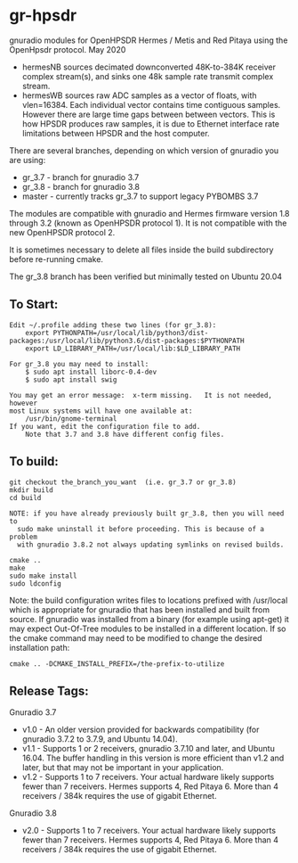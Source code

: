 gr-hpsdr
========

gnuradio modules for OpenHPSDR Hermes / Metis and Red Pitaya using the OpenHpsdr protocol.   May 2020

* hermesNB  sources decimated downconverted 48K-to-384K receiver complex stream(s), and sinks one 48k sample rate transmit complex stream.
* hermesWB  sources raw ADC samples as a vector of floats, with vlen=16384. Each individual vector contains time contiguous samples. However there are large time gaps between between vectors. This is how HPSDR produces raw samples, it is due to Ethernet interface rate limitations between HPSDR and the host computer.

There are several branches, depending on which version of gnuradio you are using:
* gr_3.7 - branch for gnuradio 3.7
* gr_3.8 - branch for gnuradio 3.8
* master - currently tracks gr_3.7 to support legacy PYBOMBS 3.7

The modules are compatible with gnuradio and Hermes firmware version 1.8 through 3.2 (known as OpenHPSDR
protocol 1). It is not compatible with the new OpenHPSDR protocol 2.

It is sometimes necessary to delete all files inside the build subdirectory before re-running cmake.

The gr_3.8 branch has been verified but minimally tested on Ubuntu 20.04


To Start:
---------

	Edit ~/.profile adding these two lines (for gr_3.8):
		export PYTHONPATH=/usr/local/lib/python3/dist-packages:/usr/local/lib/python3.6/dist-packages:$PYTHONPATH
		export LD_LIBRARY_PATH=/usr/local/lib:$LD_LIBRARY_PATH
	
	For gr_3.8 you may need to install:
		$ sudo apt install liborc-0.4-dev
		$ sudo apt install swig
		
	You may get an error message:  x-term missing.   It is not needed, however
	most Linux systems will have one available at:
		/usr/bin/gnome-terminal
	If you want, edit the configuration file to add.
		Note that 3.7 and 3.8 have different config files.
		


To build:
---------
     
	git checkout the_branch_you_want  (i.e. gr_3.7 or gr_3.8)
    mkdir build 
    cd build 

    NOTE: if you have already previously built gr_3.8, then you will need to
      sudo make uninstall it before proceeding. This is because of a problem
      with gnuradio 3.8.2 not always updating symlinks on revised builds.

    cmake ..
    make 
    sudo make install 
    sudo ldconfig 

Note: the build configuration writes files to locations prefixed with  /usr/local  which is appropriate for gnuradio that has been installed and built from source. If gnuradio was installed from a binary (for example using apt-get) it may expect Out-Of-Tree modules to be installed in a different location. If so the cmake command may need to be modified to change the desired installation path:

    cmake .. -DCMAKE_INSTALL_PREFIX=/the-prefix-to-utilize


Release Tags:
-------------

Gnuradio 3.7

* v1.0 - An older version provided for backwards compatibility (for gnuradio 3.7.2 to 3.7.9, and Ubuntu 14.04).
* v1.1 - Supports 1 or 2 receivers, gnuradio 3.7.10 and later, and Ubuntu 16.04. The buffer handling in this version is more efficient than v1.2 and later, but that may not be important in your application.
* v1.2 - Supports 1 to 7 receivers. Your actual hardware likely supports fewer than 7 receivers. Hermes supports 4, Red Pitaya 6. More than 4 receivers / 384k requires the use of gigabit Ethernet.

Gnuradio 3.8

* v2.0 - Supports 1 to 7 receivers. Your actual hardware likely supports fewer than 7 receivers. Hermes supports 4, Red Pitaya 6. More than 4 receivers / 384k requires the use of gigabit Ethernet.


